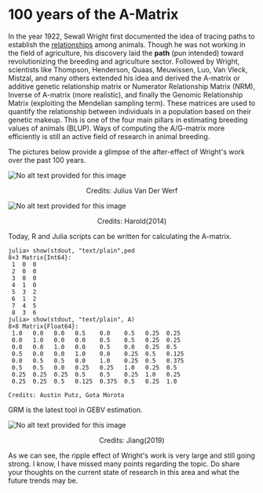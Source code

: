 # 100 years of the A-Matrix


In the year 1922, Sewall Wright first documented the idea of tracing paths to establish the [relationships](https://www.jstor.org/stable/2456273#metadata_info_tab_contents) among animals. Though he was not working in the field of agriculture, his discovery laid the **path** (pun intended) toward revolutionizing the breeding and agriculture sector. Followed by Wright, scientists like Thompson, Henderson, Quaas, Meuwissen, Luo, Van Vleck, Mistzal, and many others extended his idea and derived the A-matrix or additive genetic relationship matrix or Numerator Relationship Matrix (NRM), Inverse of A-matrix (more realistic), and finally the Genomic Relationship Matrix (exploiting the Mendelian sampling term). These matrices are used to quantify the relationship between individuals in a population based on their genetic makeup. This is one of the four main pillars in estimating breeding values of animals (BLUP). Ways of computing the A/G-matrix more efficiently is still an active field of research in animal breeding.

The pictures below provide a glimpse of the after-effect of Wright's work over the past 100 years.


![No alt text provided for this image](https://media.licdn.com/dms/image/D5612AQFn4MhzGbWEZQ/article-inline_image-shrink_1500_2232/0/1671735047482?e=1677110400&v=beta&t=tP2NjrgOTT8NFtYcMigC-Vw_eUiJLZi3wRmJQYEVeXo)

<p style="text-align: center;">Credits: Julius Van Der Werf

![No alt text provided for this image](https://media.licdn.com/dms/image/D5612AQF-EoLZdnjbzQ/article-inline_image-shrink_1500_2232/0/1671735087011?e=1677110400&v=beta&t=PNT4b9ycE7YOF85_dq0bvtBhVXB6UJEBgKWMT8ly6gg)

<p style="text-align: center;">Credits: Harold(2014)

Today, R and Julia scripts can be written for calculating the A-matrix.

```
julia> show(stdout, "text/plain",ped
8×3 Matrix{Int64}:
 1  0  0
 2  0  0
 3  0  0
 4  1  0
 5  3  2
 6  1  2
 7  4  5
 8  3  6
julia> show(stdout, "text/plain", A)
8×8 Matrix{Float64}:
 1.0   0.0   0.0   0.5    0.0    0.5   0.25  0.25
 0.0   1.0   0.0   0.0    0.5    0.5   0.25  0.25
 0.0   0.0   1.0   0.0    0.5    0.0   0.25  0.5
 0.5   0.0   0.0   1.0    0.0    0.25  0.5   0.125
 0.0   0.5   0.5   0.0    1.0    0.25  0.5   0.375
 0.5   0.5   0.0   0.25   0.25   1.0   0.25  0.5
 0.25  0.25  0.25  0.5    0.5    0.25  1.0   0.25
 0.25  0.25  0.5   0.125  0.375  0.5   0.25  1.0

Credits: Austin Putz, Gota Morota
```

GRM is the latest tool in GEBV estimation.

![No alt text provided for this image](https://media.licdn.com/dms/image/D5612AQEZUlr-PmH6Gg/article-inline_image-shrink_1500_2232/0/1671735216502?e=1677110400&v=beta&t=tj3vTxXfXbS9Lb_1pfWdAtuP2_b5g5OScvGaqg-mE7k)

<p style="text-align: center;">Credits: Jiang(2019)

As we can see, the ripple effect of Wright's work is very large and still going strong. I know, I have missed many points regarding the topic. Do share your thoughts on the current state of research in this area and what the future trends may be.
